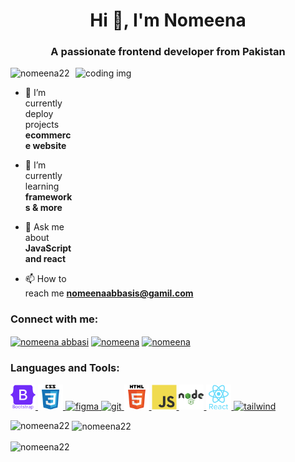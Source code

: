 <h1 align="center">Hi 👋, I'm Nomeena</h1>
<h3 align="center">A passionate frontend developer from Pakistan</h3>
<img align ="right" alt = "coding img" width = "400px" height = "350px" src = "https://storage.googleapis.com/pai-images/fd3e07226c064dc4b34c8140022aff69.jpeg">
<p align="left"> <img src="https://komarev.com/ghpvc/?username=nomeena22&label=Profile%20views&color=0e75b6&style=flat" alt="nomeena22" /> </p>

- 🔭 I’m currently deploy projects **ecommerce website**

- 🌱 I’m currently learning **frameworks & more**

- 💬 Ask me about **JavaScript and react**

- 📫 How to reach me **nomeenaabbasis@gamil.com**

<h3 align="left">Connect with me:</h3>
<p align="left">
<a href="https://linkedin.com/in/nomeena abbasi" target="blank"><img align="center" src="https://raw.githubusercontent.com/rahuldkjain/github-profile-readme-generator/master/src/images/icons/Social/linked-in-alt.svg" alt="nomeena abbasi" height="30" width="40" /></a>
<a href="https://stackoverflow.com/users/nomeena" target="blank"><img align="center" src="https://raw.githubusercontent.com/rahuldkjain/github-profile-readme-generator/master/src/images/icons/Social/stack-overflow.svg" alt="nomeena" height="30" width="40" /></a>
<a href="https://auth.geeksforgeeks.org/user/nomeena" target="blank"><img align="center" src="https://raw.githubusercontent.com/rahuldkjain/github-profile-readme-generator/master/src/images/icons/Social/geeks-for-geeks.svg" alt="nomeena" height="30" width="40" /></a>
</p>

<h3 align="left">Languages and Tools:</h3>
<p align="left"> <a href="https://getbootstrap.com" target="_blank" rel="noreferrer"> <img src="https://raw.githubusercontent.com/devicons/devicon/master/icons/bootstrap/bootstrap-plain-wordmark.svg" alt="bootstrap" width="40" height="40"/> </a> <a href="https://www.w3schools.com/css/" target="_blank" rel="noreferrer"> <img src="https://raw.githubusercontent.com/devicons/devicon/master/icons/css3/css3-original-wordmark.svg" alt="css3" width="40" height="40"/> </a> <a href="https://www.figma.com/" target="_blank" rel="noreferrer"> <img src="https://www.vectorlogo.zone/logos/figma/figma-icon.svg" alt="figma" width="40" height="40"/> </a> <a href="https://git-scm.com/" target="_blank" rel="noreferrer"> <img src="https://www.vectorlogo.zone/logos/git-scm/git-scm-icon.svg" alt="git" width="40" height="40"/> </a> <a href="https://www.w3.org/html/" target="_blank" rel="noreferrer"> <img src="https://raw.githubusercontent.com/devicons/devicon/master/icons/html5/html5-original-wordmark.svg" alt="html5" width="40" height="40"/> </a> <a href="https://developer.mozilla.org/en-US/docs/Web/JavaScript" target="_blank" rel="noreferrer"> <img src="https://raw.githubusercontent.com/devicons/devicon/master/icons/javascript/javascript-original.svg" alt="javascript" width="40" height="40"/> </a> <a href="https://nodejs.org" target="_blank" rel="noreferrer"> <img src="https://raw.githubusercontent.com/devicons/devicon/master/icons/nodejs/nodejs-original-wordmark.svg" alt="nodejs" width="40" height="40"/> </a> <a href="https://reactjs.org/" target="_blank" rel="noreferrer"> <img src="https://raw.githubusercontent.com/devicons/devicon/master/icons/react/react-original-wordmark.svg" alt="react" width="40" height="40"/> </a> <a href="https://tailwindcss.com/" target="_blank" rel="noreferrer"> <img src="https://www.vectorlogo.zone/logos/tailwindcss/tailwindcss-icon.svg" alt="tailwind" width="40" height="40"/> </a> </p>

<p><img align="left" src="https://github-readme-stats.vercel.app/api/top-langs?username=nomeena22&show_icons=true&locale=en&layout=compact" alt="nomeena22" /></p>

<p>&nbsp;<img align="center" src="https://github-readme-stats.vercel.app/api?username=nomeena22&show_icons=true&locale=en" alt="nomeena22" /></p>

<p><img align="center" src="https://github-readme-streak-stats.herokuapp.com/?user=nomeena22&" alt="nomeena22" /></p>


<!--
**Nomeena22/Nomeena22** is a ✨ _special_ ✨ repository because its `README.md` (this file) appears on your GitHub profile.

Here are some ideas to get you started:

- 🔭 I’m currently working on ...
- 🌱 I’m currently learning ...
- 👯 I’m looking to collaborate on ...
- 🤔 I’m looking for help with ...
- 💬 Ask me about ...
- 📫 How to reach me: ...
- 😄 Pronouns: ...
- ⚡ Fun fact: ...
-->

